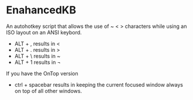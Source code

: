# EnahancedKB
An autohotkey script that allows the use of  ~ < >  characters while using an ISO layout on an ANSI keybord.

- ALT + , results in <
- ALT + . results in >
- ALT + \ results in ~
- ALT + 1 results in ¬

If you have the OnTop version
- ctrl + spacebar results in keeping the current focused window always on top of all other windows.
